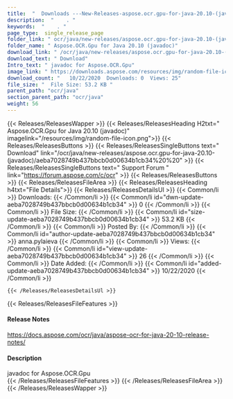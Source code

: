 ```yaml
---
title:  "  Downloads ---New-Releases-aspose.ocr.gpu-for-java-20.10-(javadoc) . " 
description:  "    . " 
keywords:  "    . " 
page_type:  single_release_page
folder_link: " ocr/java/new-releases/aspose.ocr.gpu-for-java-20.10-(javadoc)/"
folder_name: " Aspose.OCR.Gpu for Java 20.10 (javadoc)"
download_link: " /ocr/java/new-releases/aspose.ocr.gpu-for-java-20.10-(javadoc)/aeba7028749b437bbcb0d00634b1cb34"
download_text: " Download"
Intro_text: " javadoc for Aspose.OCR.Gpu"
image_link: " https://downloads.aspose.com/resources/img/random-file-icon.png"
download_count: "   10/22/2020  Downloads: 0  Views: 25"
file_size: "  File Size: 53.2 KB "
parent_path: "ocr/java"
section_parent_path: "ocr/java"
weight: 56 
---
```


{{< Releases/ReleasesWapper >}}
  {{< Releases/ReleasesHeading H2txt=" Aspose.OCR.Gpu for Java 20.10 (javadoc)" imagelink="/resources/img/random-file-icon.png">}}
  {{< Releases/ReleasesButtons >}}
    {{< Releases/ReleasesSingleButtons text=" Download" link="/ocr/java/new-releases/aspose.ocr.gpu-for-java-20.10-(javadoc)/aeba7028749b437bbcb0d00634b1cb34%20%20" >}}
    {{< Releases/ReleasesSingleButtons text=" Support Forum " link="https://forum.aspose.com/c/ocr" >}}
  {{< Releases/ReleasesButtons >}}
  {{< Releases/ReleasesFileArea >}}
    {{< Releases/ReleasesHeading h4txt="File Details">}}
    {{< Releases/ReleasesDetailsUl >}}
            {{< Common/li  >}} Downloads: {{< /Common/li >}} 
      {{< Common/li id="dwn-update-aeba7028749b437bbcb0d00634b1cb34" >}} 0 {{< /Common/li >}} 
      {{< Common/li  >}} File Size: {{< /Common/li >}} 
      {{< Common/li id="size-update-aeba7028749b437bbcb0d00634b1cb34" >}} 53.2 KB {{< /Common/li >}} 
      {{< Common/li  >}} Posted By: {{< /Common/li >}} 
      {{< Common/li id="author-update-aeba7028749b437bbcb0d00634b1cb34" >}} anna.pylaieva {{< /Common/li >}} 
      {{< Common/li  >}} Views: {{< /Common/li >}} 
      {{< Common/li id="view-update-aeba7028749b437bbcb0d00634b1cb34" >}} 26 {{< /Common/li >}} 
      {{< Common/li  >}} Date Added: {{< /Common/li >}} 
      {{< Common/li id="added-update-aeba7028749b437bbcb0d00634b1cb34" >}} 10/22/2020 {{< /Common/li >}} 

    {{< /Releases/ReleasesDetailsUl >}}

  {{< Releases/ReleasesFileFeatures >}}
      <h4>Release Notes</h4><div><a href="https://docs.aspose.com/ocr/java/aspose-ocr-for-java-20-10-release-notes/">https://docs.aspose.com/ocr/java/aspose-ocr-for-java-20-10-release-notes/</a></div><h4>Description</h4><div class="HTMLDescription">javadoc for Aspose.OCR.Gpu</div>
  {{< /Releases/ReleasesFileFeatures >}}
 {{< /Releases/ReleasesFileArea >}}
{{< /Releases/ReleasesWapper >}}


